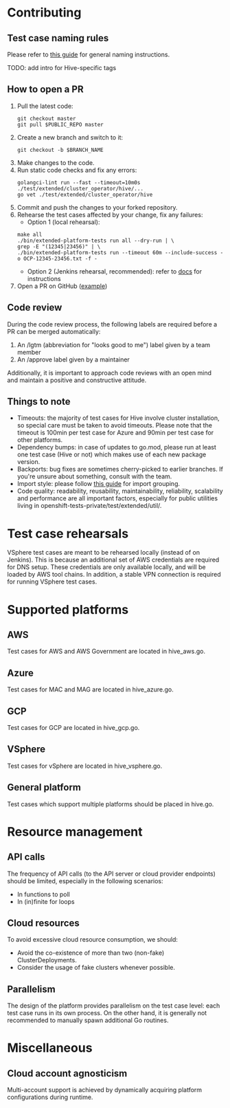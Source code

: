 # Contributing

## Test case naming rules
Please refer to [this guide](https://docs.google.com/document/d/1k761p65J0Ig81hwZWaw73QJV6SBa7kPxbjuTEBlBbF4/edit#heading=h.shrqeb9dx5rz)
for general naming instructions.

TODO: add intro for Hive-specific tags

## How to open a PR

1. Pull the latest code: 
    ```shell
    git checkout master
    git pull $PUBLIC_REPO master
    ```
2. Create a new branch and switch to it: 
    ```shell
    git checkout -b $BRANCH_NAME
    ```
3. Make changes to the code. 
4. Run static code checks and fix any errors:
    ```shell
    golangci-lint run --fast --timeout=10m0s ./test/extended/cluster_operator/hive/...
    go vet ./test/extended/cluster_operator/hive
    ```
5. Commit and push the changes to your forked repository.
6. Rehearse the test cases affected by your change, fix any failures:
   - Option 1 (local rehearsal): 
    ```shell
    make all
    ./bin/extended-platform-tests run all --dry-run | \
    grep -E "(12345|23456)" | \
    ./bin/extended-platform-tests run --timeout 60m --include-success -o OCP-12345-23456.txt -f -
    ```
   - Option 2 (Jenkins rehearsal, recommended): refer to [docs](https://github.com/openshift/openshift-tests-private#jenkins) for instructions
7. Open a PR on GitHub ([example](https://github.com/openshift/openshift-tests-private/pull/10706))

## Code review
During the code review process, the following labels are required before a PR can be merged automatically:
1. An /lgtm (abbreviation for "looks good to me") label given by a team member
2. An /approve label given by a maintainer

Additionally, it is important to approach code reviews with an open mind and maintain a positive 
and constructive attitude. 

## Things to note
- Timeouts: the majority of test cases for Hive involve cluster installation, so special care must be taken 
to avoid timeouts. Please note that the timeout is 100min per test case for Azure and 90min per test case 
for other platforms.
- Dependency bumps: in case of updates to go.mod, please run at least one test case (Hive or not) 
which makes use of each new package version. 
- Backports: bug fixes are sometimes cherry-picked to earlier branches. If you're unsure about something, 
consult with the team.
- Import style: please follow [this guide](https://github.com/uber-go/guide/blob/master/style.md#import-group-ordering) for import grouping.
- Code quality: readability, reusability, maintainability, reliability, scalability and performance are all
important factors, especially for public utilities living in openshift-tests-private/test/extended/util/. 

# Test case rehearsals

VSphere test cases are meant to be rehearsed locally (instead of on Jenkins). 
This is because an additional set of AWS credentials are required for DNS setup. 
These credentials are only available locally, and will be loaded by AWS tool chains.
In addition, a stable VPN connection is required for running VSphere test cases.

# Supported platforms

## AWS
Test cases for AWS and AWS Government are located in hive_aws.go. 

## Azure
Test cases for MAC and MAG are located in hive_azure.go.

## GCP
Test cases for GCP are located in hive_gcp.go. 

## VSphere
Test cases for vSphere are located in hive_vsphere.go.

## General platform
Test cases which support multiple platforms should be placed in hive.go.

# Resource management

## API calls
The frequency of API calls (to the API server or cloud provider endpoints) should be limited, 
especially in the following scenarios:
- In functions to poll
- In (in)finite for loops

## Cloud resources
To avoid excessive cloud resource consumption, we should:
- Avoid the co-existence of more than two (non-fake) ClusterDeployments.
- Consider the usage of fake clusters whenever possible.

## Parallelism
The design of the platform provides parallelism on the test case level: each test case runs in its own process.
On the other hand, it is generally not recommended to manually spawn additional Go routines. 

# Miscellaneous

## Cloud account agnosticism
Multi-account support is achieved by dynamically acquiring platform configurations during runtime.
